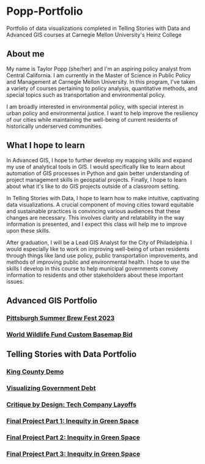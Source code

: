 # Popp-Portfolio
Portfolio of data visualizations completed in Telling Stories with Data and Advanced GIS courses at Carnegie Mellon University's Heinz College

## About me

My name is Taylor Popp (she/her) and I'm an aspiring policy analyst from Central California. I am currently in the Master of Science in Public Policy and Management at Carnegie Mellon University. In this program, I've taken a variety of courses pertaining to policy analysis, quantitative methods, and special topics such as transportation and environmental policy.

I am broadly interested in environmental policy, with special interest in urban policy and environmental justice. I want to help improve the resiliency of our cities while maintaining the well-being of current residents of historically underserved communities.

## What I hope to learn

In Advanced GIS, I hope to further develop my mapping skills and expand my use of analytical tools in GIS. I would specifically like to learn about automation of GIS processes in Python and gain better understanding of project management skills in geospatial projects. Finally, I hope to learn about what it's like to do GIS projects outside of a classroom setting.

In Telling Stories with Data, I hope to learn how to make intuitive, captivating data visualizations. A crucial component of moving cities toward equitable and sustainable practices is convincing various audiences that these changes are necessary. This involves clarity and relatability in the way information is presented, and I expect this class will help me to improve upon these skills.

After graduation, I will be a Lead GIS Analyst for the City of Philadelphia. I would especially like to work on improving well-being of urban residents through things like land use policy, public transportation improvements, and methods of improving public and environmental health. I hope to use the skills I develop in this course to help municipal governments convey information to residents and other stakeholders about these important issues.

## Advanced GIS Portfolio

### [Pittsburgh Summer Brew Fest 2023](https://taypopp.github.io/Popp-Portfolio/BrewFest2023.html)

### [World Wildlife Fund Custom Basemap Bid](https://taypopp.github.io/Popp-Portfolio/WWFbasemap.html)

## Telling Stories with Data Portfolio

### [King County Demo](https://taypopp.github.io/Popp-Portfolio/KingCountyDemo.html)

### [Visualizing Government Debt](https://taypopp.github.io/Popp-Portfolio/GovtDebt.html)

### [Critique by Design: Tech Company Layoffs](https://taypopp.github.io/Popp-Portfolio/TechLayoffs.html)

### [Final Project Part 1: Inequity in Green Space](https://taypopp.github.io/Popp-Portfolio/FinalProject_tpopp.html)

### [Final Project Part 2: Inequity in Green Space](https://taypopp.github.io/Popp-Portfolio/Finalproject2_tpopp.html)

### [Final Project Part 3: Inequity in Green Space](https://taypopp.github.io/Popp-Portfolio/finalproject3_tpopp.html)


